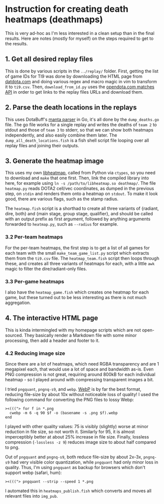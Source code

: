 # Instruction for creating death heatmaps (deathmaps)

This is very ad-hoc as I'm less interested in a clean setup than in the final results.
Here are notes (mostly for myself) on the steps required to get to the results.

## 1. Get all desired replay files

This is done by various scripts in the `../replay/` folder.
First, getting the list of game IDs for TI9 was done by downloading the HTML page from [datdota.com](datdota.com) and doing various regex and macro magic in vim to transform it to `ti9.csv`.
Then, `download_from_id.py` uses the [opendota.com matches API](https://docs.opendota.com/#tag/matches) in order to get links to the replay files URLs and download them.

## 2. Parse the death locations in the replays

This uses DotaBuff's [manta parser](https://github.com/dotabuff/manta) in Go, it's all done by the `dump_deaths.go` file.
The go file works for a single replay and writes the deaths of `team 2` to stdout and those of `team 3` to stderr, so that we can show both heatmaps independently, and also easily combine them later.
The `dump_all_death_locations.fish` is a fish shell script file looping over all replay files and joining their outputs.

## 3. Generate the heatmap image

This uses my own [libheatmap](https://github.com/lucasb-eyer/libheatmap), called from Python via `ctypes`, so you need to download and `make` that one first.
Then, link the compiled library into here, for example using `ln -s /path/to/libheatmap.so deathmap/`.
The file `heatmap.py` reads DOTA2 cell/vec coordinates, as dumped in the previous step, on `stdin` and renders them onto a heatmap on `stdout`.
To make it look good, there are various flags, such as the stamp radius.

The `heatmap.fish` script is a shorthad to create all three variants of {radiant, dire, both} and {main stage, group stage, qualifier}, and should be called with an output prefix as first argument, followed by anything arguments forwarded to `heatmap.py`, such as `--radius` for example.

### 3.2 Per-team heatmaps
For the per-team heatmaps, the first step is to get a list of all games for each team with the small `make_team_game_list.py` script which extracts them from the `ti9.csv` file.
The `heatmap_team.fish` script then loops through these, and creates all three variants of heatmaps for each, with a little `awk` magic to filter the dire/radiant-only files.

### 3.3 Per-game heatmaps
I also have the `heatmap_game.fish` which creates one heatmap for each game, but these turned out to be less interesting as there is not much aggregation.

## 4. The interactive HTML page

This is kinda intermingled with my homepage scripts which are not open-sourced.
They basically render a Markdown file with some minor processing, then add a header and footer to it.

### 4.2 Reducing image size

Since there are a lot of heatmaps, which need RGBA transparency and are 1 megapixel each, that would use a lot of space and bandwidth as-is.
Even PNG compression is not great, requiring around 800kB for each individual heatmap - so I played around with compressing transparent images a bit.

I tried `pngquant`, `pngnq-s9`, and `webp`.
[WebP](https://en.wikipedia.org/wiki/WebP) is by far the best format, reducing file-size by about 10x without noticeable loss of quality!
I used the following command for converting the PNG files to lossy Webp:

```
><((("> for f in *.png
  cwebp -m 6 -q 90 $f -o (basename -s .png $f).webp
end
```

I played with other quality values: 75 is visibly (slightly) worse at minor reduction in file size, so not worth it.
Similarly for 95, it is almost imperceptibly better at about 25% increase in file size.
Finally, lossless compression (`-lossless -z 9`) reduces image size to about half compared to png.

Out of `pngquant` and `pngnq-s9`, both reduce file-size by about 2x-3x, `pngnq-s9` had very visible color quantization, while `pngquant` had only minor loss in quality.
Thus, I'm using `pngquant` as backup for browsers which don't support webp (safari, hum):

```
><((("> pngquant --strip --speed 1 *.png
```

I automated this in `heatmaps_publish.fish` which converts and moves all relevant files into `img_pub`.
